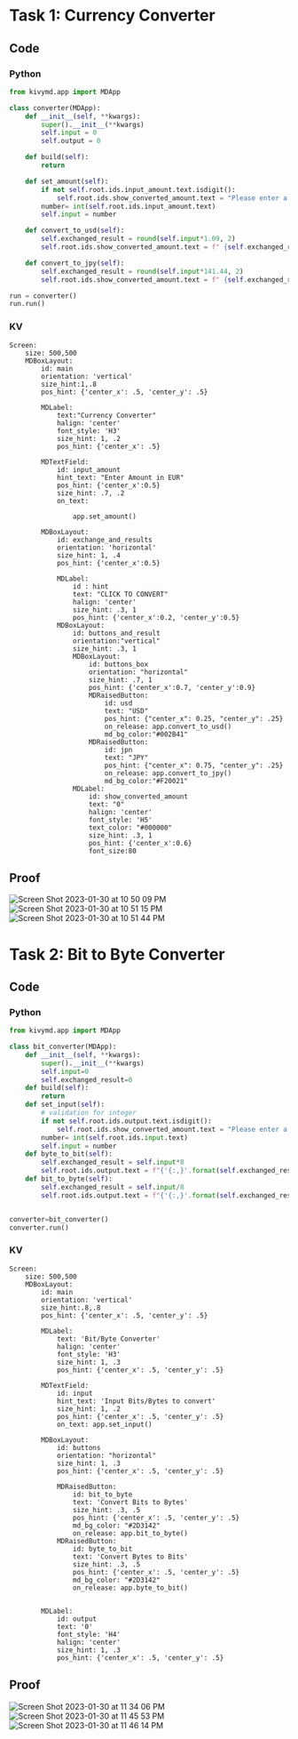 # Task 1: Currency Converter
 
 ## Code
 
 ### Python
 
```.py
from kivymd.app import MDApp

class converter(MDApp):
    def __init__(self, **kwargs):
        super().__init__(**kwargs)
        self.input = 0
        self.output = 0

    def build(self):
        return

    def set_amount(self):
        if not self.root.ids.input_amount.text.isdigit():
            self.root.ids.show_converted_amount.text = "Please enter a valid number"
        number= int(self.root.ids.input_amount.text)
        self.input = number

    def convert_to_usd(self):
        self.exchanged_result = round(self.input*1.09, 2)
        self.root.ids.show_converted_amount.text = f" {self.exchanged_result} USD"

    def convert_to_jpy(self):
        self.exchanged_result = round(self.input*141.44, 2)
        self.root.ids.show_converted_amount.text = f" {self.exchanged_result} JPY"

run = converter()
run.run()
```

### KV

```
Screen:
    size: 500,500
    MDBoxLayout:
        id: main
        orientation: 'vertical'
        size_hint:1,.8
        pos_hint: {'center_x': .5, 'center_y': .5}

        MDLabel:
            text:"Currency Converter"
            halign: 'center'
            font_style: 'H3'
            size_hint: 1, .2
            pos_hint: {'center_x': .5}

        MDTextField:
            id: input_amount
            hint_text: "Enter Amount in EUR"
            pos_hint: {'center_x':0.5}
            size_hint: .7, .2
            on_text:

                app.set_amount()

        MDBoxLayout:
            id: exchange_and_results
            orientation: 'horizontal'
            size_hint: 1, .4
            pos_hint: {'center_x':0.5}

            MDLabel:
                id : hint
                text: "CLICK TO CONVERT"
                halign: 'center'
                size_hint: .3, 1
                pos_hint: {'center_x':0.2, 'center_y':0.5}
            MDBoxLayout:
                id: buttons_and_result
                orientation:"vertical"
                size_hint: .3, 1
                MDBoxLayout:
                    id: buttons_box
                    orientation: "horizontal"
                    size_hint: .7, 1
                    pos_hint: {'center_x':0.7, 'center_y':0.9}
                    MDRaisedButton:
                        id: usd
                        text: "USD"
                        pos_hint: {"center_x": 0.25, "center_y": .25}
                        on_release: app.convert_to_usd()
                        md_bg_color:"#002B41"
                    MDRaisedButton:
                        id: jpn
                        text: "JPY"
                        pos_hint: {"center_x": 0.75, "center_y": .25}
                        on_release: app.convert_to_jpy()
                        md_bg_color:"#F20021"
                MDLabel:
                    id: show_converted_amount
                    text: "0"
                    halign: 'center'
                    font_style: 'H5'
                    text_color: "#000000"
                    size_hint: .3, 1
                    pos_hint: {'center_x':0.6}
                    font_size:80
```

## Proof

![Screen Shot 2023-01-30 at 10 50 09 PM](https://user-images.githubusercontent.com/111751273/215495332-5162a622-ffe7-4a10-8e8d-0ced82a52813.png)
![Screen Shot 2023-01-30 at 10 51 15 PM](https://user-images.githubusercontent.com/111751273/215495581-503c8890-39f1-4d76-ae79-21e0379036dc.png)
![Screen Shot 2023-01-30 at 10 51 44 PM](https://user-images.githubusercontent.com/111751273/215495699-efd070e0-5643-430a-be75-d90486027d0b.png)


# Task 2: Bit to Byte Converter

## Code

### Python

```.py
from kivymd.app import MDApp

class bit_converter(MDApp):
    def __init__(self, **kwargs):
        super().__init__(**kwargs)
        self.input=0
        self.exchanged_result=0
    def build(self):
        return
    def set_input(self):
        # validation for integer
        if not self.root.ids.output.text.isdigit():
            self.root.ids.show_converted_amount.text = "Please enter a valid number"
        number= int(self.root.ids.input.text)
        self.input = number
    def byte_to_bit(self):
        self.exchanged_result = self.input*8
        self.root.ids.output.text = f"{'{:,}'.format(self.exchanged_result)} BITS"
    def bit_to_byte(self):
        self.exchanged_result = self.input/8
        self.root.ids.output.text = f"{'{:,}'.format(self.exchanged_result)} BYTES"


converter=bit_converter()
converter.run()
```


### KV
```
Screen:
    size: 500,500
    MDBoxLayout:
        id: main
        orientation: 'vertical'
        size_hint:.8,.8
        pos_hint: {'center_x': .5, 'center_y': .5}

        MDLabel:
            text: 'Bit/Byte Converter'
            halign: 'center'
            font_style: 'H3'
            size_hint: 1, .3
            pos_hint: {'center_x': .5, 'center_y': .5}

        MDTextField:
            id: input
            hint_text: 'Input Bits/Bytes to convert'
            size_hint: 1, .2
            pos_hint: {'center_x': .5, 'center_y': .5}
            on_text: app.set_input()

        MDBoxLayout:
            id: buttons
            orientation: "horizontal"
            size_hint: 1, .3
            pos_hint: {'center_x': .5, 'center_y': .5}

            MDRaisedButton:
                id: bit_to_byte
                text: 'Convert Bits to Bytes'
                size_hint: .3, .5
                pos_hint: {'center_x': .5, 'center_y': .5}
                md_bg_color: "#2D3142"
                on_release: app.bit_to_byte()
            MDRaisedButton:
                id: byte_to_bit
                text: 'Convert Bytes to Bits'
                size_hint: .3, .5
                pos_hint: {'center_x': .5, 'center_y': .5}
                md_bg_color: "#2D3142"
                on_release: app.byte_to_bit()


        MDLabel:
            id: output
            text: '0'
            font_style: 'H4'
            halign: 'center'
            size_hint: 1, .3
            pos_hint: {'center_x': .5, 'center_y': .5}
```

## Proof

![Screen Shot 2023-01-30 at 11 34 06 PM](https://user-images.githubusercontent.com/111751273/215506009-102ad715-8aff-4c33-88b3-b58c32823922.png)
![Screen Shot 2023-01-30 at 11 45 53 PM](https://user-images.githubusercontent.com/111751273/215509054-fee1e2c9-bdd3-4a62-bca7-dbf0db46bef7.png)
![Screen Shot 2023-01-30 at 11 46 14 PM](https://user-images.githubusercontent.com/111751273/215509118-cfe0c4ca-6f81-499f-98ff-900fbd8cba8c.png)
